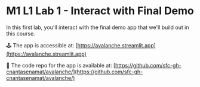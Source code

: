 #  M1 L1 Lab 1 - Interact with Final Demo

In this first lab, you'll interact with the final demo app that we'll build out in this course.

🕹️ The app is accessible at: [https://avalanche.streamlit.app](https://avalanche.streamlit.app)

🐙 The code repo for the app is available at: [https://github.com/sfc-gh-cnantasenamat/avalanche/](https://github.com/sfc-gh-cnantasenamat/avalanche/)
